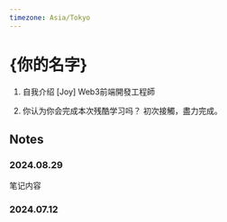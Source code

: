 ```yaml
---
timezone: Asia/Tokyo
---
```


# {你的名字}

1. 自我介绍
   [Joy] Web3前端開發工程師

2. 你认为你会完成本次残酷学习吗？
   初次接觸，盡力完成。

## Notes

<!-- Content_START -->

### 2024.08.29

笔记内容

### 2024.07.12

<!-- Content_END -->
